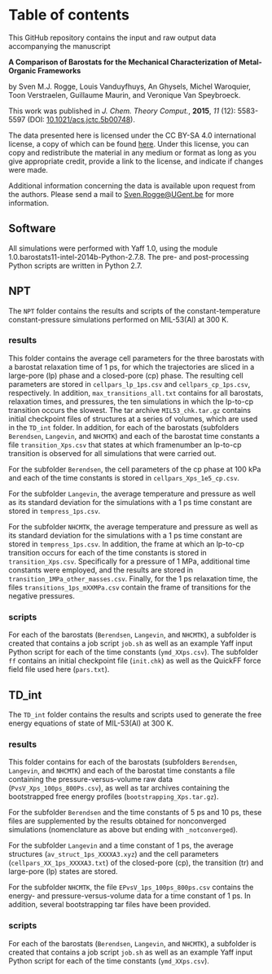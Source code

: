 # Table of contents

This GitHub repository contains the input and raw output data accompanying the manuscript

**A Comparison of Barostats for the Mechanical Characterization of Metal-Organic Frameworks**

by Sven M.J. Rogge, Louis Vanduyfhuys, An Ghysels, Michel Waroquier, Toon Verstraelen, Guillaume Maurin, and Veronique Van Speybroeck.

This work was published in *J. Chem. Theory Comput.*, **2015**, *11* (12): 5583-5597 (DOI: [10.1021/acs.jctc.5b00748](dx.doi.org/10.1021/acs.jctc.5b00748)).


The data presented here is licensed under the CC BY-SA 4.0 international license, a copy of which can be found [here](https://creativecommons.org/licenses/by-sa/4.0/). Under this license, you can copy and redistribute the material in any medium or format as long as you give appropriate credit, provide a link to the license, and indicate if changes were made.

Additional information concerning the data is available upon request from the authors. Please send a mail to Sven.Rogge@UGent.be for more information.

## Software
All simulations were performed with Yaff 1.0, using the module 1.0.barostats11-intel-2014b-Python-2.7.8. The pre- and post-processing Python scripts are written in Python 2.7.




## NPT
The `NPT` folder contains the results and scripts of the constant-temperature constant-pressure simulations performed on MIL-53(Al) at 300 K.

### results
This folder contains the average cell parameters for the three barostats with a barostat relaxation time of 1 ps, for which the trajectories are sliced in a large-pore (lp) phase and a closed-pore (cp) phase. The resulting cell parameters are stored in `cellpars_lp_1ps.csv` and `cellpars_cp_1ps.csv`, respectively. In addition, `max_transitions_all.txt` contains for all barostats, relaxation times, and pressures, the ten simulations in which the lp-to-cp transition occurs the slowest. The tar archive `MIL53_chk.tar.gz` contains initial checkpoint files of structures at a series of volumes, which are used in the `TD_int` folder. In addition, for each of the barostats (subfolders `Berendsen`, `Langevin`, and `NHCMTK`) and each of the barostat time constants a file `transition_Xps.csv` that states at which framenumber an lp-to-cp transition is observed for all simulations that were carried out.

For the subfolder `Berendsen`, the cell parameters of the cp phase at 100 kPa and each of the time constants is stored in `cellpars_Xps_1e5_cp.csv`.

For the subfolder `Langevin`, the average temperature and pressure as well as its standard deviation for the simulations with a 1 ps time constant are stored in `tempress_1ps.csv`.

For the subfolder `NHCMTK`, the average temperature and pressure as well as its standard deviation for the simulations with a 1 ps time constant are stored in `tempress_1ps.csv`. In addition, the frame at which an lp-to-cp transition occurs for each of the time constants is stored in `transition_Xps.csv`. Specifically for a pressure of 1 MPa, additional time constants were employed, and the results are stored in `transition_1MPa_other_masses.csv`. Finally, for the 1 ps relaxation time, the files `transitions_1ps_mXXMPa.csv` contain the frame of transitions for the negative pressures.

### scripts
For each of the barostats (`Berendsen`, `Langevin`, and `NHCMTK`), a subfolder is created that contains a job script `job.sh` as well as an example Yaff input Python script for each of the time constants (`ymd_XXps.csv`). The subfolder `ff` contains an initial checkpoint file (`init.chk`) as well as the QuickFF force field file used here (`pars.txt`).


## TD_int
The `TD_int` folder contains the results and scripts used to generate the free energy equations of state of MIL-53(Al) at 300 K.

### results
This folder contains for each of the barostats (subfolders `Berendsen`, `Langevin`, and `NHCMTK`) and each of the barostat time constants a file containing the pressure-versus-volume raw data (`PvsV_Xps_100ps_800Ps.csv`), as well as tar archives containing the bootstrapped free energy profiles  (`bootstrapping_Xps.tar.gz`).

For the subfolder `Berendsen` and the time constants of 5 ps and 10 ps, these files are supplemented by the results obtained for nonconverged simulations (nomenclature as above but ending with `_notconverged`).

For the subfolder `Langevin` and a time constant of 1 ps, the average structures (`av_struct_1ps_XXXXA3.xyz`) and the cell parameters (`cellpars_XX_1ps_XXXXA3.txt`) of the closed-pore (cp), the transition (tr) and large-pore (lp) states are stored.

For the subfolder `NHCMTK`, the file `EPvsV_1ps_100ps_800ps.csv` contains the energy- and pressure-versus-volume data for a time constant of 1 ps. In addition, several bootstrapping tar files have been provided.

### scripts
For each of the barostats (`Berendsen`, `Langevin`, and `NHCMTK`), a subfolder is created that contains a job script `job.sh` as well as an example Yaff input Python script for each of the time constants (`ymd_XXps.csv`). 


